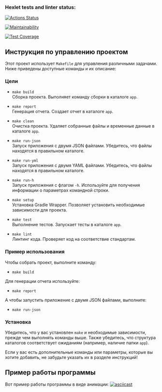 ### Hexlet tests and linter status:
[![Actions Status](https://github.com/Helgarold/java-project-71/actions/workflows/hexlet-check.yml/badge.svg)](https://github.com/Helgarold/java-project-71/actions)

[![Maintainability](https://api.codeclimate.com/v1/badges/c450f1aa90bca07d7a50/maintainability)](https://codeclimate.com/github/Helgarold/java-project-71/maintainability)

[![Test Coverage](https://api.codeclimate.com/v1/badges/c450f1aa90bca07d7a50/test_coverage)](https://codeclimate.com/github/Helgarold/java-project-71/test_coverage)

## Инструкция по управлению проектом

Этот проект использует `Makefile` для управления различными задачами. Ниже приведены доступные команды и их описание:

### Цели

- `make build`  
  Сборка проекта. Выполняет команду сборки в каталоге `app`.

- `make report`  
  Генерация отчета. Создает отчет в каталоге `app`.

- `make clean`  
  Очистка проекта. Удаляет собранные файлы и временные данные в каталоге `app`.

- `make run-json`  
  Запуск приложения с двумя JSON файлами. Убедитесь, что файлы находятся в правильном каталоге.

- `make run-yml`  
  Запуск приложения с двумя YAML файлами. Убедитесь, что файлы находятся в правильном каталоге.

- `make run-h`  
  Запуск приложения с флагом `-h`. Используйте для получения информации о параметрах командной строки.

- `make setup`  
  Установка Gradle Wrapper. Позволяет установить необходимые зависимости для проекта.

- `make test`  
  Выполнение тестов. Запускает тесты в каталоге `app`.

- `make lint`  
  Линтинг кода. Проверяет код на соответствие стандартам.

### Пример использования

Чтобы собрать проект, выполните команду:
- `make build`

Для генерации отчета используйте:
- `make report`

А чтобы запустить приложение с двумя JSON файлами, выполните:
- `make run-json`

### Установка

Убедитесь, что у вас установлен `make` и необходимые зависимости, прежде чем выполнять команды выше. Также убедитесь, что структура каталогов соответствует ожиданиям (например, наличие папки `app`).

Если у вас есть дополнительные команды или параметры, которые вы хотите добавить, не забудьте указать их в разделе инструкций!

## Пример работы программы
Вот пример работы программы в виде анимации:
[![asciicast](https://asciinema.org/a/01zXHfixrCq1nYwD2rZhR9BSR.svg)](https://asciinema.org/a/01zXHfixrCq1nYwD2rZhR9BSR)
